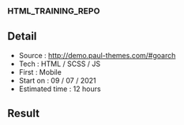 ### HTML_TRAINING_REPO 
## Detail
- Source : http://demo.paul-themes.com/#goarch
- Tech : HTML / SCSS / JS 
- First : Mobile 
- Start on : 09 / 07 / 2021 
- Estimated time : 12 hours 
## Result 
